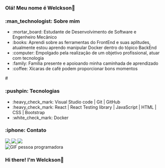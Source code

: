 ### Olá! Meu nome é Welckson:wave:
<main>
  <section>
    <h3>:man_technologist: Sobre mim</h3>
    <ul>
      <li>:mortar_board: Estudante de Desenvolvimento de Software e Engenheiro Mecânico</li>
      <li>:books: Aprendi sobre as ferramentas do FrontEnd e suas aplitudes, atualmente estou aprendo manipular Docker dentro do tópico BackEnd</li>
      <li>:computer: Empolgado pela realização de um objetivo profissional, atuar com tecnologia</li>
      <li>:family: Família presente e apoioando minha caminhada de aprendizado</li>
      <li>:coffee: Xícaras de café podem proporcionar bons momentos</li>
    </ul>
  </section>
  #
  <section>
    <h3>:pushpin: Tecnologias</h3>
    <ul>
      <li>:heavy_check_mark:  Visual Studio code | Git | GitHub</li>
      <li>:heavy_check_mark: React | React Testing library | JavaScript | HTML | CSS | Bootstrap</li>
      <li>:white_check_mark: Docker</li>
    </ul>
  </section>
  
  <nav>
    <h3>:iphone: Contato</h3>
    <a href="//www.linkedin.com/in/welcksonvalentim">
      <img src="https://img.shields.io/badge/LinkedIn-0077B5?style=for-the-badge&logo=linkedin&logoColor=white">
    </a>
    <a href=mailto:wellvalentim@hotmail.com? subject="link HTML">
      <img src="https://img.shields.io/badge/Gmail-D14836?style=for-the-badge&logo=gmail&logoColor=white">
    </a>
    <a href=@welcksonvalentim>
      <img src="https://img.shields.io/badge/Instagram-E4405F?style=for-the-badge&logo=instagram&logoColor=white">
    </a>
  </nav>
  
  <section>
    <img src="https://media4.giphy.com/media/qgQUggAC3Pfv687qPC/giphy.gif?cid=ecf05e47i555wna3lzpoicbvv0yq3pz8zv15lue1ruj0e328&rid=giphy.gif&ct=g" alt="GIF pessoa     programadora">
  </section>
  
</main>

                                                                                                     

<!--
**WelcksonValentim-Turma15-TriboB/WelcksonValentim-Turma15-TriboB** is a ✨ _special_ ✨ repository because its `README.md` (this file) appears on your GitHub profile.

Here are some ideas to get you started:

- 🔭 I’m currently working on ...
- 🌱 I’m currently learning ...
- 👯 I’m looking to collaborate on ...
- 🤔 I’m looking for help with ...
- 💬 Ask me about ...
- 📫 How to reach me: ...
- 😄 Pronouns: ...
- ⚡ Fun fact: ...
-->

### Hi there! I'm Welckson👋

